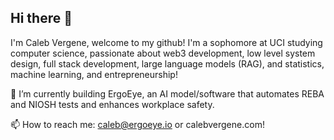 ## Hi there 👋

I'm Caleb Vergene, welcome to my github! I'm a sophomore at UCI studying computer science, passionate about web3 development, low level system design, full stack development, large language models (RAG), and statistics, machine learning, and entrepreneurship!

🌱 I’m currently building ErgoEye, an AI model/software that automates REBA and NIOSH tests and enhances workplace safety. 

📫 How to reach me: caleb@ergoeye.io or calebvergene.com!
 
